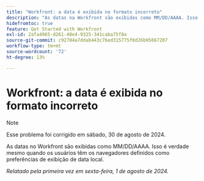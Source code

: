 ```yaml
---
title: "Workfront: a data é exibida no formato incorreto"
description: "As datas na Workfront são exibidas como MM/DD/AAAA. Isso é verdade mesmo quando os usuários têm os navegadores definidos como preferências de exibição de data local."
hidefromtoc: true
feature: Get Started with Workfront
exl-id: 2afa4965-d261-48e4-9325-341caba75f8a
source-git-commit: c92704a7ddab443c76ed315775f0d26b95667207
workflow-type: tm+mt
source-wordcount: '72'
ht-degree: 13%

---
```


# Workfront: a data é exibida no formato incorreto

>[!NOTE]
>
>Esse problema foi corrigido em sábado, 30 de agosto de 2024.

As datas no Workfront são exibidas como MM/DD/AAAA. Isso é verdade mesmo quando os usuários têm os navegadores definidos como preferências de exibição de data local.

_Relatado pela primeira vez em sexta-feira, 1 de agosto de 2024._
